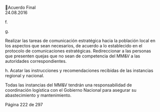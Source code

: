 Acuerdo Final  
24.08.2016 
 
f.
 
g.

Realizar  las  tareas  de  comunicación  estratégica  hacia  la  población  local  en  los  aspectos  que  sean 
necesarios, de acuerdo a lo establecido en el protocolo de comunicaciones estratégicas. 
Redireccionar  a  las  personas  que  presenten  quejas  que  no  sean  de  competencia  del  MM&V  a  las 
autoridades correspondientes.  

 
h. Acatar las instrucciones y recomendaciones recibidas de las instancias regional y nacional. 
 
Todas las instancias del MM&V tendrán una responsabilidad de coordinación logística con el Gobierno 
Nacional para asegurar su abastecimiento y mantenimiento.  
 
 
 
 
 
 
 
 
 
 
 
 
 
 
 
 
 
 
 
 
 
 
 
 
Página 222 de 297 
 

